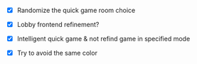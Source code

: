 - [x] Randomize the quick game room choice
- [x] Lobby frontend refinement?
- [x] Intelligent quick game & not refind game in specified mode
- [x] Try to avoid the same color

